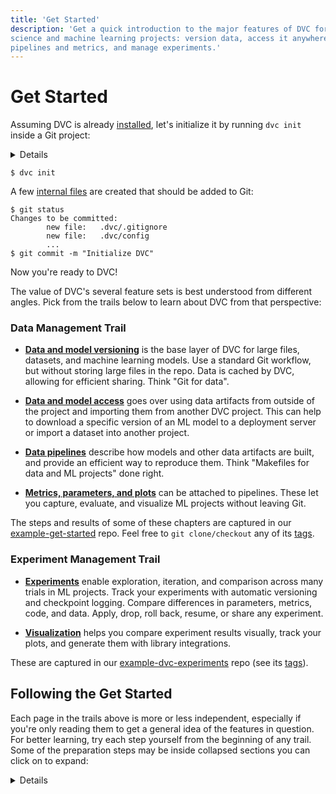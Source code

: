 ```yaml
---
title: 'Get Started'
description: 'Get a quick introduction to the major features of DVC for data
science and machine learning projects: version data, access it anywhere, capture
pipelines and metrics, and manage experiments.'
---
```


# Get Started

Assuming DVC is already [installed](/doc/install), let's initialize it by
running `dvc init` inside a Git project:

<details>

### ⚙️ Expand to prepare a project.

Imagine we want to building an ML project from scratch. Let's start by creating
a Git repository:

```cli
$ mkdir example-get-started
$ cd example-get-started
$ git init
```

<admon type="info">

This directory name is actually used in our
[example-get-started](https://github.com/iterative/example-get-started) repo.

</admon>

</details>

```cli
$ dvc init
```

A few [internal files](/doc/user-guide/project-structure/internal-files) are
created that should be added to Git:

```cli
$ git status
Changes to be committed:
        new file:   .dvc/.gitignore
        new file:   .dvc/config
        ...
$ git commit -m "Initialize DVC"
```

Now you're ready to DVC!

The value of DVC's several feature sets is best understood from different
angles. Pick from the trails below to learn about DVC from that perspective:

### Data Management Trail

- **[Data and model versioning]** is the base layer of DVC for large files,
  datasets, and machine learning models. Use a standard Git workflow, but
  without storing large files in the repo. Data is cached by DVC, allowing for
  efficient sharing. Think "Git for data".

- **[Data and model access]** goes over using data artifacts from outside of the
  project and importing them from another DVC project. This can help to download
  a specific version of an ML model to a deployment server or import a dataset
  into another project.

- **[Data pipelines]** describe how models and other data artifacts are built,
  and provide an efficient way to reproduce them. Think "Makefiles for data and
  ML projects" done right.

- **[Metrics, parameters, and plots]** can be attached to pipelines. These let
  you capture, evaluate, and visualize ML projects without leaving Git.

[data and model versioning]: /doc/start/data-management/data-versioning
[data and model access]: /doc/start/data-management/data-and-model-access
[data pipelines]: /doc/start/data-management/data-pipelines
[metrics, parameters, and plots]:
  /doc/start/data-management/metrics-parameters-plots

<admon type="tip">

The steps and results of some of these chapters are captured in our
[example-get-started] repo. Feel free to `git clone/checkout` any of its [tags].

[example-get-started]: https://github.com/iterative/example-get-started
[tags]: https://github.com/iterative/example-get-started/tags

</admon>

### Experiment Management Trail

- **[Experiments]** enable exploration, iteration, and comparison across many
  trials in ML projects. Track your experiments with automatic versioning and
  checkpoint logging. Compare differences in parameters, metrics, code, and
  data. Apply, drop, roll back, resume, or share any experiment.

- **[Visualization]** helps you compare experiment results visually, track your
  plots, and generate them with library integrations.

[experiments]: /doc/start/experiment-management/experiments
[visualization]: /doc/start/experiment-management/visualization

<admon type="tip">

These are captured in our [example-dvc-experiments] repo (see its [tags]).

[example-dvc-experiments]: https://github.com/iterative/example-dvc-experiments
[tags]: https://github.com/iterative/example-dvc-experiments/tags

</admon>

## Following the Get Started

Each page in the trails above is more or less independent, especially if you're
only reading them to get a general idea of the features in question. For better
learning, try each step yourself from the beginning of any trail. Some of the
preparation steps may be inside collapsed sections you can click on to expand:

<details>

### Click for an example!

Click the header again to collapse this message. Or move on by picking a page
from the list above, left-side navigation, or just click `NEXT` below!

</details>
